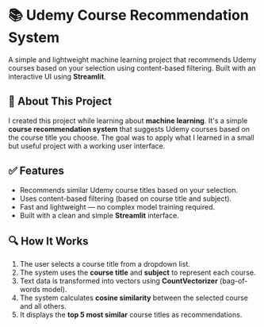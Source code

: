 # 📚 Udemy Course Recommendation System

A simple and lightweight machine learning project that recommends Udemy courses based on your selection using content-based filtering. Built with an interactive UI using **Streamlit**.



## 📖 About This Project

I created this project while learning about **machine learning**. It's a simple **course recommendation system** that suggests Udemy courses based on the course title you choose. The goal was to apply what I learned in a small but useful project with a working user interface.



## ✅ Features

- Recommends similar Udemy course titles based on your selection.
- Uses content-based filtering (based on course title and subject).
- Fast and lightweight — no complex model training required.
- Built with a clean and simple **Streamlit** interface.



## 🔍 How It Works

1. The user selects a course title from a dropdown list.
2. The system uses the **course title** and **subject** to represent each course.
3. Text data is transformed into vectors using **CountVectorizer** (bag-of-words model).
4. The system calculates **cosine similarity** between the selected course and all others.
5. It displays the **top 5 most similar** course titles as recommendations.






